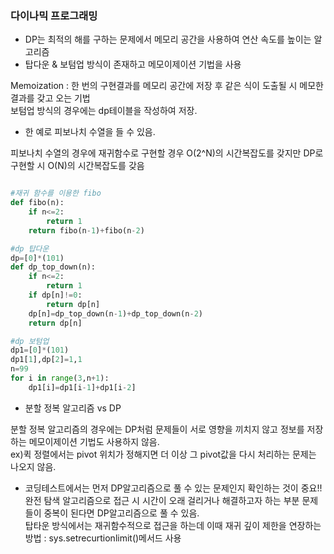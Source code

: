 ### 다이나믹 프로그래밍

- DP는 최적의 해를 구하는 문제에서 메모리 공간을 사용하여 연산 속도를 높이는 알고리즘
- 탑다운 & 보텀업 방식이 존재하고 메모이제이션 기법을 사용

Memoization : 한 번의 구현결과를 메모리 공간에 저장 후 같은 식이 도출될 시 메모한 결과를 갖고 오는 기법
<br>보텀업 방식의 경우에는 dp테이블을 작성하여 저장.

- 한 예로 피보나치 수열을 들 수 있음.

피보나치 수열의 경우에 재귀함수로 구현할 경우 O(2^N)의 시간복잡도를 갖지만 DP로 구현할 시 O(N)의 시간복잡도를 갖음

```python : fibo.py

#재귀 함수를 이용한 fibo
def fibo(n):
    if n<=2:
        return 1
    return fibo(n-1)+fibo(n-2)

#dp 탑다운
dp=[0]*(101)
def dp_top_down(n):
    if n<=2:
        return 1
    if dp[n]!=0:
        return dp[n]
    dp[n]=dp_top_down(n-1)+dp_top_down(n-2)
    return dp[n]

#dp 보텀업
dp1=[0]*(101)
dp1[1],dp[2]=1,1
n=99
for i in range(3,n+1):
    dp1[i]=dp1[i-1]+dp1[i-2]

```

- 분할 정복 알고리즘 vs DP

분할 정복 알고리즘의 경우에는 DP처럼 문제들이 서로 영향을 끼치지 않고 정보를 저장하는 메모이제이션 기법도 사용하지 않음.<br>
ex)퀵 정렬에서는 pivot 위치가 정해지면 더 이상 그 pivot값을 다시 처리하는 문제는 나오지 않음.

- 코딩테스트에서는 먼저 DP알고리즘으로 풀 수 있는 문제인지 확인하는 것이 중요!!
완전 탐색 알고리즘으로 접근 시 시간이 오래 걸리거나 해결하고자 하는 부분 문제들이 중복이 된다면 DP알고리즘으로 풀 수 있음.<br>
탑타운 방식에서는 재귀함수적으로 접근을 하는데 이때 재귀 깊이 제한을 연장하는 방법 : sys.setrecurtionlimit()메서드 사용
